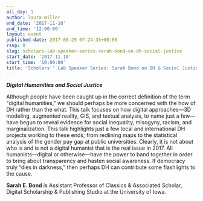 ```yaml
---
all_day: 1
author: laura-miller
end_date: '2017-11-10'
end_time: '12:00:00'
layout: event
published-date: 2017-08-29 07:24:35+00:00
rsvp: 0
slug: scholars-lab-speaker-series-sarah-bond-on-dh-social-justice
start_date: '2017-11-10'
start_time: '10:00:00'
title: 'Scholars'' Lab Speaker Series: Sarah Bond on DH & Social Justice'
---
```


**_Digital Humanities and Social Justice_**

Although people have been caught up in the correct definition of the term "digital humanities," we should perhaps be more concerned with the how of DH rather than the what. This talk focuses on how digital approaches—3D modeling, augmented reality, GIS, and textual analysis, to name just a few—have begun to reveal evidence for social inequality, misogyny, racism, and marginalization. This talk highlights just a few local and international DH projects working to these ends; from redlining maps to the statistical analysis of the gender pay gap at public universities. Clearly, it is not about who is and is not a digital humanist that is the real issue in 2017. All humanists—digital or otherwise—have the power to band together in order to bring about transparency and hasten social awareness. If democracy truly “dies in darkness,” then perhaps DH can contribute some flashlights to the cause.

**Sarah E. Bond** is Assistant Professor of Classics & Associated Scholar, Digital Scholarship & Publishing Studio at the University of Iowa.
